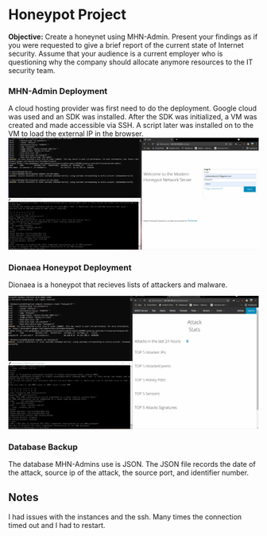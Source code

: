 # Honeypot Project

**Objective:** Create a honeynet using MHN-Admin. Present your findings as if you were requested to give a brief report of the current state of Internet security. Assume that your audience is a current employer who is questioning why the company should allocate anymore resources to the IT security team.

### MHN-Admin Deployment 

A cloud hosting provider was first need to do the deployment. Google cloud was used and an SDK was installed. After the SDK was initialized, a VM was created and made accessible via SSH. A script later was installed on to the VM to load the external IP in the browser.
<img src="mhn-admin.gif">

### Dionaea Honeypot Deployment

Dionaea is a honeypot that recieves lists of attackers and malware. 

<img src="Dionaea Honeypot Deployment.gif">

### Database Backup

The database MHN-Admins use is JSON. The JSON file records the date of the attack, source ip of the attack, the source port, and identifier number.

## Notes

I had issues with the instances and the ssh. Many times the connection timed out and I had to restart.

